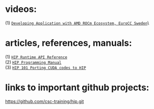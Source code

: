 
# videos:
(1) [`Developing Application with AMD ROCm Ecosystem, EuroCC Sweden`](https://www.google.com/search?client=ubuntu-sn&hs=peg&sca_esv=596275536&channel=fs&sxsrf=AM9HkKnFwmx-C_wbcgbf1FuDLhlZRF7r1w:1704589547415&q=amd+hip+examples&tbm=vid&source=lnms&sa=X&ved=2ahUKEwiwlNjzisqDAxUQnGoFHTPNDSIQ0pQJegQIChAB&biw=945&bih=780&dpr=1#fpstate=ive&vld=cid:4c71b4c8,vid:YB-LCJBRvFs,st:0)\

# articles, references, manuals:
(1) [`HIP Runtime API Reference`](https://docs.amd.com/projects/HIP/en/docs-5.4.0/doxygen/html/index.html)\
(2) [`HIP Programming Manual`](https://docs.amd.com/projects/HIP/en/docs-5.4.0/user_guide/programming_manual.html)\
(3) [`HIP 101 Porting CUDA codes to HIP`](https://hackmd.io/@hpccsc/BkC8QyYbu)

# links to important github projects:
https://github.com/csc-training/hip.git
